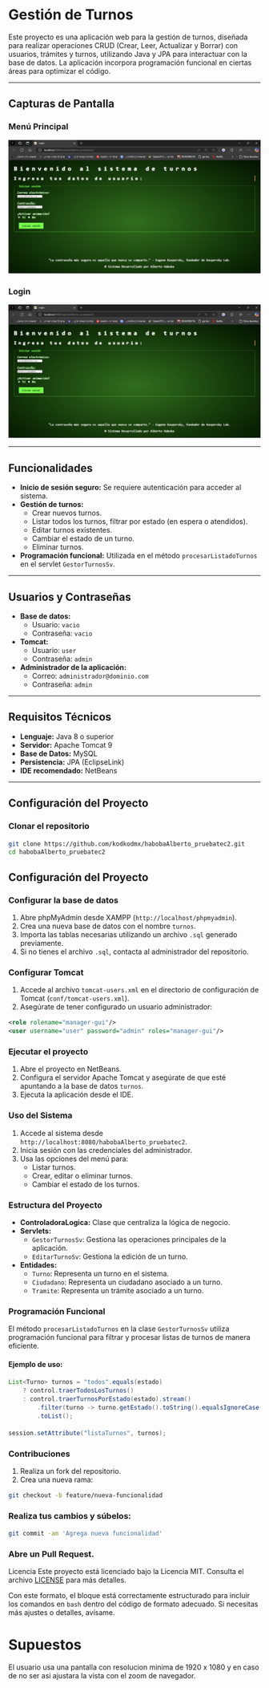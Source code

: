 # Gestión de Turnos

Este proyecto es una aplicación web para la gestión de turnos, diseñada para realizar operaciones CRUD (Crear, Leer, Actualizar y Borrar) con usuarios, trámites y turnos, utilizando Java y JPA para interactuar con la base de datos. La aplicación incorpora programación funcional en ciertas áreas para optimizar el código.

---

## Capturas de Pantalla

### Menú Principal
![Menú Principal](https://github.com/kodkodmx/habobaAlberto_pruebatec2/blob/dd8050d1b125d38eb6a8a8009f311152b1056cb4/Captura%20de%20pantalla%202025-01-23%20110445.png)

### Login
![Login](https://github.com/kodkodmx/habobaAlberto_pruebatec2/blob/dd8050d1b125d38eb6a8a8009f311152b1056cb4/Captura%20de%20pantalla%202025-01-23%20110445.png)

---

## Funcionalidades

- **Inicio de sesión seguro:** Se requiere autenticación para acceder al sistema.
- **Gestión de turnos:**
  - Crear nuevos turnos.
  - Listar todos los turnos, filtrar por estado (en espera o atendidos).
  - Editar turnos existentes.
  - Cambiar el estado de un turno.
  - Eliminar turnos.
- **Programación funcional:** Utilizada en el método `procesarListadoTurnos` en el servlet `GestorTurnosSv`.

---

## Usuarios y Contraseñas

- **Base de datos:** 
  - Usuario: `vacio`
  - Contraseña: `vacio`
- **Tomcat:** 
  - Usuario: `user`
  - Contraseña: `admin`
- **Administrador de la aplicación:**
  - Correo: `administrador@dominio.com`
  - Contraseña: `admin`

---

## Requisitos Técnicos

- **Lenguaje:** Java 8 o superior
- **Servidor:** Apache Tomcat 9
- **Base de Datos:** MySQL
- **Persistencia:** JPA (EclipseLink)
- **IDE recomendado:** NetBeans

---

## Configuración del Proyecto

### Clonar el repositorio

```bash
git clone https://github.com/kodkodmx/habobaAlberto_pruebatec2.git
cd habobaAlberto_pruebatec2
````
## Configuración del Proyecto

### Configurar la base de datos

1. Abre phpMyAdmin desde XAMPP (`http://localhost/phpmyadmin`).
2. Crea una nueva base de datos con el nombre `turnos`.
3. Importa las tablas necesarias utilizando un archivo `.sql` generado previamente.
4. Si no tienes el archivo `.sql`, contacta al administrador del repositorio.

### Configurar Tomcat

1. Accede al archivo `tomcat-users.xml` en el directorio de configuración de Tomcat (`conf/tomcat-users.xml`).
2. Asegúrate de tener configurado un usuario administrador:

```xml
<role rolename="manager-gui"/>
<user username="user" password="admin" roles="manager-gui"/>
```
### Ejecutar el proyecto

1. Abre el proyecto en NetBeans.
2. Configura el servidor Apache Tomcat y asegúrate de que esté apuntando a la base de datos `turnos`.
3. Ejecuta la aplicación desde el IDE.

### Uso del Sistema

1. Accede al sistema desde `http://localhost:8080/habobaAlberto_pruebatec2`.
2. Inicia sesión con las credenciales del administrador.
3. Usa las opciones del menú para:
   - Listar turnos.
   - Crear, editar o eliminar turnos.
   - Cambiar el estado de los turnos.

### Estructura del Proyecto

- **ControladoraLogica:** Clase que centraliza la lógica de negocio.
- **Servlets:**
  - `GestorTurnosSv`: Gestiona las operaciones principales de la aplicación.
  - `EditarTurnoSv`: Gestiona la edición de un turno.
- **Entidades:**
  - `Turno`: Representa un turno en el sistema.
  - `Ciudadano`: Representa un ciudadano asociado a un turno.
  - `Tramite`: Representa un trámite asociado a un turno.

### Programación Funcional

El método `procesarListadoTurnos` en la clase `GestorTurnosSv` utiliza programación funcional para filtrar y procesar listas de turnos de manera eficiente.

#### Ejemplo de uso:

```java
List<Turno> turnos = "todos".equals(estado)
    ? control.traerTodosLosTurnos()
    : control.traerTurnosPorEstado(estado).stream()
        .filter(turno -> turno.getEstado().toString().equalsIgnoreCase(estado))
        .toList();

session.setAttribute("listaTurnos", turnos);
```
### Contribuciones

1. Realiza un fork del repositorio.
2. Crea una nueva rama:

```bash
git checkout -b feature/nueva-funcionalidad
```
### Realiza tus cambios y súbelos:
```bash
git commit -am 'Agrega nueva funcionalidad'
```
### Abre un Pull Request.
Licencia
Este proyecto está licenciado bajo la Licencia MIT. Consulta el archivo [LICENSE](https://github.com/kodkodmx/habobaAlberto_pruebatec1/blob/c25cf75b19e180a2341016e2b10b0aacb5c9df93/LICENSE) para más detalles.

Con este formato, el bloque está correctamente estructurado para incluir los comandos en `bash` dentro del código de formato adecuado. Si necesitas más ajustes o detalles, avísame.

# Supuestos

El usuario usa una pantalla con resolucion minima de 1920 x 1080 y en caso de no ser asi ajustara la vista con el zoom de navegador.
